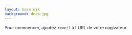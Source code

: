 ```yaml
---
layout: base.njk
background: deep.jpg
---
```


<div class="container align-center">
    Pour commencer, ajoutez <code>reveil</code> à l'URL de votre nagivateur.
</div>
